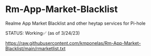 # Rm-App-Market-Blacklist
Realme App Market Blacklist and other heytap services for Pi-hole

STATUS: Working✅ (as of 3/24/23)

 https://raw.githubusercontent.com/kmponelas/Rm-App-Market-Blacklist/main/rmarketlist.txt
